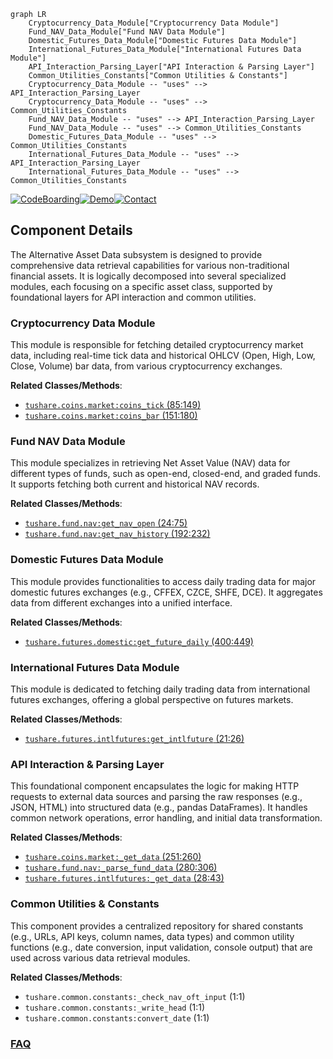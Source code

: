 ```mermaid
graph LR
    Cryptocurrency_Data_Module["Cryptocurrency Data Module"]
    Fund_NAV_Data_Module["Fund NAV Data Module"]
    Domestic_Futures_Data_Module["Domestic Futures Data Module"]
    International_Futures_Data_Module["International Futures Data Module"]
    API_Interaction_Parsing_Layer["API Interaction & Parsing Layer"]
    Common_Utilities_Constants["Common Utilities & Constants"]
    Cryptocurrency_Data_Module -- "uses" --> API_Interaction_Parsing_Layer
    Cryptocurrency_Data_Module -- "uses" --> Common_Utilities_Constants
    Fund_NAV_Data_Module -- "uses" --> API_Interaction_Parsing_Layer
    Fund_NAV_Data_Module -- "uses" --> Common_Utilities_Constants
    Domestic_Futures_Data_Module -- "uses" --> Common_Utilities_Constants
    International_Futures_Data_Module -- "uses" --> API_Interaction_Parsing_Layer
    International_Futures_Data_Module -- "uses" --> Common_Utilities_Constants
```
[![CodeBoarding](https://img.shields.io/badge/Generated%20by-CodeBoarding-9cf?style=flat-square)](https://github.com/CodeBoarding/CodeBoarding)[![Demo](https://img.shields.io/badge/Try%20our-Demo-blue?style=flat-square)](https://www.codeboarding.org/demo)[![Contact](https://img.shields.io/badge/Contact%20us%20-%20contact@codeboarding.org-lightgrey?style=flat-square)](mailto:contact@codeboarding.org)

## Component Details

The Alternative Asset Data subsystem is designed to provide comprehensive data retrieval capabilities for various non-traditional financial assets. It is logically decomposed into several specialized modules, each focusing on a specific asset class, supported by foundational layers for API interaction and common utilities.

### Cryptocurrency Data Module
This module is responsible for fetching detailed cryptocurrency market data, including real-time tick data and historical OHLCV (Open, High, Low, Close, Volume) bar data, from various cryptocurrency exchanges.


**Related Classes/Methods**:

- <a href="https://github.com/waditu/tushare/blob/master/tushare/coins/market.py#L85-L149" target="_blank" rel="noopener noreferrer">`tushare.coins.market:coins_tick` (85:149)</a>
- <a href="https://github.com/waditu/tushare/blob/master/tushare/coins/market.py#L151-L180" target="_blank" rel="noopener noreferrer">`tushare.coins.market:coins_bar` (151:180)</a>


### Fund NAV Data Module
This module specializes in retrieving Net Asset Value (NAV) data for different types of funds, such as open-end, closed-end, and graded funds. It supports fetching both current and historical NAV records.


**Related Classes/Methods**:

- <a href="https://github.com/waditu/tushare/blob/master/tushare/fund/nav.py#L24-L75" target="_blank" rel="noopener noreferrer">`tushare.fund.nav:get_nav_open` (24:75)</a>
- <a href="https://github.com/waditu/tushare/blob/master/tushare/fund/nav.py#L192-L232" target="_blank" rel="noopener noreferrer">`tushare.fund.nav:get_nav_history` (192:232)</a>


### Domestic Futures Data Module
This module provides functionalities to access daily trading data for major domestic futures exchanges (e.g., CFFEX, CZCE, SHFE, DCE). It aggregates data from different exchanges into a unified interface.


**Related Classes/Methods**:

- <a href="https://github.com/waditu/tushare/blob/master/tushare/futures/domestic.py#L400-L449" target="_blank" rel="noopener noreferrer">`tushare.futures.domestic:get_future_daily` (400:449)</a>


### International Futures Data Module
This module is dedicated to fetching daily trading data from international futures exchanges, offering a global perspective on futures markets.


**Related Classes/Methods**:

- <a href="https://github.com/waditu/tushare/blob/master/tushare/futures/intlfutures.py#L21-L26" target="_blank" rel="noopener noreferrer">`tushare.futures.intlfutures:get_intlfuture` (21:26)</a>


### API Interaction & Parsing Layer
This foundational component encapsulates the logic for making HTTP requests to external data sources and parsing the raw responses (e.g., JSON, HTML) into structured data (e.g., pandas DataFrames). It handles common network operations, error handling, and initial data transformation.


**Related Classes/Methods**:

- <a href="https://github.com/waditu/tushare/blob/master/tushare/coins/market.py#L251-L260" target="_blank" rel="noopener noreferrer">`tushare.coins.market:_get_data` (251:260)</a>
- <a href="https://github.com/waditu/tushare/blob/master/tushare/fund/nav.py#L280-L306" target="_blank" rel="noopener noreferrer">`tushare.fund.nav:_parse_fund_data` (280:306)</a>
- <a href="https://github.com/waditu/tushare/blob/master/tushare/futures/intlfutures.py#L28-L43" target="_blank" rel="noopener noreferrer">`tushare.futures.intlfutures:_get_data` (28:43)</a>


### Common Utilities & Constants
This component provides a centralized repository for shared constants (e.g., URLs, API keys, column names, data types) and common utility functions (e.g., date conversion, input validation, console output) that are used across various data retrieval modules.


**Related Classes/Methods**:

- `tushare.common.constants:_check_nav_oft_input` (1:1)
- `tushare.common.constants:_write_head` (1:1)
- `tushare.common.constants:convert_date` (1:1)




### [FAQ](https://github.com/CodeBoarding/GeneratedOnBoardings/tree/main?tab=readme-ov-file#faq)